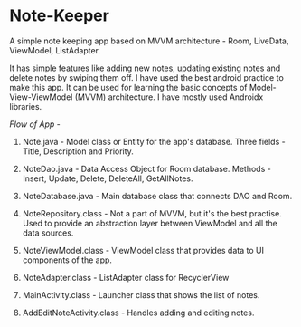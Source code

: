 # Note-Keeper
A simple note keeping app based on MVVM architecture - Room, LiveData, ViewModel, ListAdapter.

It has simple features like adding new notes, updating existing notes and delete notes by swiping them off.
I have used the best android practice to make this app. It can be used for learning the basic concepts of Model-View-ViewModel (MVVM) architecture.
I have mostly used Androidx libraries. 

*Flow of App* -
1. Note.java - Model class or Entity for the app's database. Three fields - Title, Description and Priority.

2. NoteDao.java - Data Access Object for Room database. Methods - Insert, Update, Delete, DeleteAll, GetAllNotes.

3. NoteDatabase.java - Main database class that connects DAO and Room.

4. NoteRepository.class - Not a part of MVVM, but it's the best practise. Used to provide an abstraction layer between ViewModel and all the data sources.

5. NoteViewModel.class - ViewModel class that provides data to UI components of the app.

6. NoteAdapter.class - ListAdapter class for RecyclerView 

7. MainActivity.class - Launcher class that shows the list of notes.

8. AddEditNoteActivity.class - Handles adding and editing notes.
